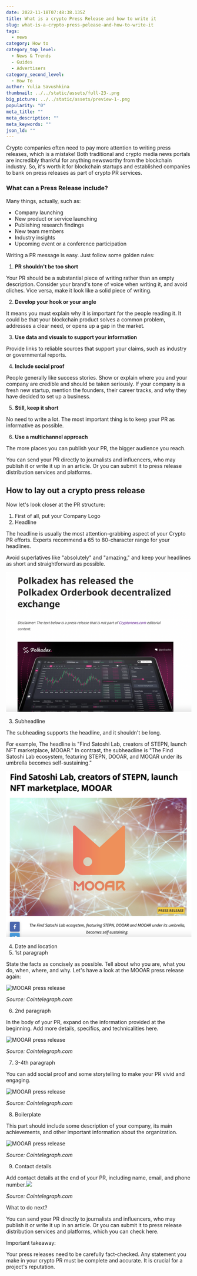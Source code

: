 ```yaml
---
date: 2022-11-18T07:48:38.135Z
title: What is a crypto Press Release and how to write it
slug: what-is-a-crypto-press-pelease-and-how-to-write-it
tags:
  - news
category: How to
category_top_level:
  - News & Trends
  - Guides
  - Advertisers
category_second_level:
  - How To
author: Yulia Savushkina
thumbnail: ../../static/assets/full-23-.png
big_picture: ../../static/assets/preview-1-.png
popularity: "0"
meta_title: ""
meta_description: ""
meta_keywords: ""
json_ld: ""
---
```

Crypto companies often need to pay more attention to writing press releases, which is a mistake! Both traditional and crypto media news portals are incredibly thankful for anything newsworthy from the blockchain industry. So, it's worth it for blockchain startups and established companies to bank on press releases as part of crypto PR services.

### What can a Press Release include? 

Many things, actually, such as: 

* Company launching 
* New product or service launching 
* Publishing research findings
* New team members 
* Industry insights
* Upcoming event or a conference participation 

Writing a PR message is easy. Just follow some golden rules: 

1. **PR shouldn't be too short** 

Your PR should be a substantial piece of writing rather than an empty description. Consider your brand's tone of voice when writing it, and avoid cliches. Vice versa, make it look like a solid piece of writing. 

2. **Develop your hook or your angle**

It means you must explain why it is important for the people reading it. It could be that your blockchain product solves a common problem, addresses a clear need, or opens up a gap in the market. 

3. **Use data and visuals to support your information**

Provide links to reliable sources that support your claims, such as industry or governmental reports.

4. **Include social proof**

People generally like success stories. Show or explain where you and your company are credible and should be taken seriously. If your company is a fresh new startup, mention the founders, their career tracks, and why they have decided to set up a business. 

5. **Still, keep it short**

No need to write a lot. The most important thing is to keep your PR as informative as possible. 

6. **Use a multichannel approach** 

The more places you can publish your PR, the bigger audience you reach. 

You can send your PR directly to journalists and influencers, who may publish it or write it up in an article. Or you can submit it to press release distribution services and platforms.

## How to lay out a crypto press release

Now let's look closer at the PR structure: 

1. First of all, put your Company Logo
2. Headline

The headline is usually the most attention-grabbing aspect of your Crypto PR efforts. Experts recommend a 65 to 80-character range for your headlines.

Avoid superlatives like "absolutely" and "amazing," and keep your headlines as short and straightforward as possible. 

![Polkadex](../../static/assets/снимок-экрана-2022-11-02-в-16.50.17.png "Source: Cryptonews.com")

3. Subheadline 

The subheading supports the headline, and it shouldn't be long. 

For example, The headline is "Find Satoshi Lab, creators of STEPN, launch NFT marketplace, MOOAR." In contrast, the subheadline is "The Find Satoshi Lab ecosystem, featuring STEPN, DOOAR, and MOOAR under its umbrella becomes self-sustaining."

![MOOAR](../../static/assets/снимок-экрана-2022-11-02-в-16.58.54.png "MOOAR")

4. Date and location 
5. 1st paragraph 

State the facts as concisely as possible. Tell about who you are, what you do, when, where, and why. Let's have a look at the MOOAR press release again: 

![MOOAR press release](https://lh3.googleusercontent.com/ELJ7_y30HvltYgEFE1KBMHytvQ7Hh8JJlykDqNXuG3dXFpKGxC0vrIxrE8lgyLmlKS_2LTOnqjfolXPIhJsLSrLymcKaFzIPzpQBOrZmthT7CnBIdRkmTVQklegsNWaiCnbVAuChYSp0dDM4EH-OG5HZ-yNaWYPS0KEWx09Slt2c4RjX3mSxruMeTDdl "MOOAR press release")

*Source: Cointelegraph.com*

6. 2nd paragraph

In the body of your PR, expand on the information provided at the beginning. Add more details, specifics, and technicalities here.

![MOOAR press release](https://lh3.googleusercontent.com/5DKbrsRPK7Va60b3FRo-Sxhq1Av6xxfKF62xNxKdiQ7hIdMzvGh-RWjItjM1hCrM61gBuyIbf2Sf4dWaGvEjqDGV-YezfUkRxzdFDB5Ynps6QAmzmC9pbrMEUJuvee4o68oQABGJhsQqWhco2o5v7dBdozx7H_1e13UVosb_4Au0bNHs6RrnxsOxpNCH "MOOAR press release")

*Source: Cointelegraph.com*

7. 3-4th paragraph 

You can add social proof and some storytelling to make your PR vivid and engaging. 

![MOOAR press release](https://lh4.googleusercontent.com/F5Y2CD610GjXIGgsbWaMq6oJ6clOMn0n3M0trs1PHeEAkdOaoU3SIqOKDEGFnpJZAqW5BcgJlFwNGkGf6NxPN4-1EAI6Z2couNkY-FHyoRxaTV4wEY_vXDEXLwCBW-2ffCqfWtlLlsaPYXvBZjiAQQT0HRJALHSsGhHtVETcTTwudECY2jjAM-5yCWZV "MOOAR press release")

*Source: Cointelegraph.com*

8. Boilerplate 

This part should include some description of your company, its main achievements, and other important information about the organization.

![MOOAR press release](https://lh4.googleusercontent.com/8yGsoRynYQS8ZBHqwNukEJkjI0zg7oUoPWiPj9i0b-cFP3lFVqPKIOgRahhQoZKmeeXB1w8psXIqolT34xUok28E2Z33KscQZkif5X55on7CeBuAmH_meSRrHQZjEXK_0GCEE2h4sPEpXeKc2VG355e7V1pwBTJ-McsJ17y8iOURUTPPfPnu9-Y04P3M "MOOAR press release")

*Source: Cointelegraph.com*

9. Contact details 

Add contact details at the end of your PR, including name, email, and phone number.![](https://lh4.googleusercontent.com/_rVoQfAiih-QSs7snNRnch-nbmKFXCM5oopOyE2p9e9GkscKi__gWsFbDFyAhDMlCQV1vnXniuFBHlyafIs_3SGy8Ncw966enOYAcPJ-jeFUVaSfLPkGiyQ67IVNA3quvVF9LYKNhm06CD99biY9cVQpwCE6icGlRClY_UZTPFsJCeXcH0EwMD8huGYu)

*Source: Cointelegraph.com*

What to do next?

You can send your PR directly to journalists and influencers, who may publish it or write it up in an article. Or you can submit it to press release distribution services and platforms, which you can check here.  

Important takeaway:

Your press releases need to be carefully fact-checked. Any statement you make in your crypto PR must be complete and accurate. It is crucial for a project's reputation.
